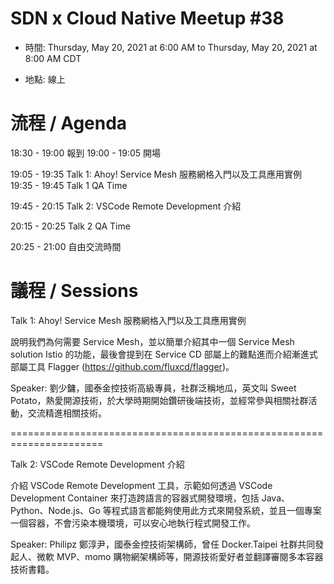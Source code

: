 # SDN x Cloud Native Meetup #38
- 時間: Thursday, May 20, 2021 at 6:00 AM to Thursday, May 20, 2021 at 8:00 AM CDT

- 地點: 線上

# 流程 / Agenda

18:30 - 19:00 報到 19:00 - 19:05 開場

19:05 - 19:35 Talk 1: Ahoy! Service Mesh 服務網格入門以及工具應用實例 19:35 - 19:45 Talk 1 QA Time

19:45 - 20:15 Talk 2: VSCode Remote Development 介紹

20:15 - 20:25 Talk 2 QA Time

20:25 - 21:00 自由交流時間

# 議程 / Sessions

Talk 1: Ahoy! Service Mesh 服務網格入門以及工具應用實例

說明我們為何需要 Service Mesh，並以簡單介紹其中一個 Service Mesh solution Istio 的功能，最後會提到在 Service CD 部屬上的難點進而介紹漸進式部屬工具 Flagger (https://github.com/fluxcd/flagger)。

Speaker: 劉少鏞，國泰金控技術高級專員，社群泛稱地瓜，英文叫 Sweet Potato，熱愛開源技術，於大學時期開始鑽研後端技術，並經常參與相關社群活動，交流精進相關技術。

====================================================================== 

Talk 2: VSCode Remote Development 介紹

介紹 VSCode Remote Development 工具，示範如何透過 VSCode Development Container 來打造跨語言的容器式開發環境，包括 Java、Python、Node.js、Go 等程式語言都能夠使用此方式來開發系統，並且一個專案一個容器，不會污染本機環境，可以安心地執行程式開發工作。

Speaker: Philipz 鄭淳尹，國泰金控技術架構師，曾任 Docker.Taipei 社群共同發起人、微軟 MVP、momo 購物網架構師等，開源技術愛好者並翻譯審閱多本容器技術書籍。

